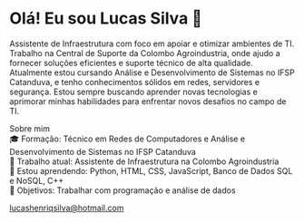 # Olá! Eu sou Lucas Silva 👋
Assistente de Infraestrutura com foco em apoiar e otimizar ambientes de TI. 
Trabalho na Central de Suporte da Colombo Agroindustria, onde ajudo a fornecer soluções eficientes e suporte técnico de alta qualidade. 
Atualmente estou cursando Análise e Desenvolvimento de Sistemas no IFSP Catanduva, e tenho conhecimentos sólidos em redes, servidores e segurança. 
Estou sempre buscando aprender novas tecnologias e aprimorar minhas habilidades para enfrentar novos desafios no campo de TI.


Sobre mim<br/>
🎓 Formação: Técnico em Redes de Computadores e Análise e Desenvolvimento de Sistemas no IFSP Catanduva <br/>
💼 Trabalho atual: Assistente de Infraestrutura na Colombo Agroindustria<br/>
🌱 Estou aprendendo: Python, HTML, CSS, JavaScript, Banco de Dados SQL e NoSQL, C++<br/>
🎯 Objetivos: Trabalhar com programação e análise de dados<br/>

lucashenriqsilva@hotmail.com
